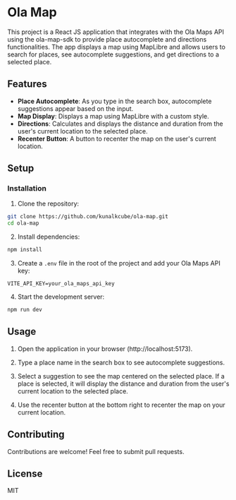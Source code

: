 # Ola Map

This project is a React JS application that integrates with the Ola Maps API using the ola-map-sdk to provide place autocomplete and directions functionalities. The app displays a map using MapLibre and allows users to search for places, see autocomplete suggestions, and get directions to a selected place.

## Features

- **Place Autocomplete**: As you type in the search box, autocomplete suggestions appear based on the input.
- **Map Display**: Displays a map using MapLibre with a custom style.
- **Directions**: Calculates and displays the distance and duration from the user's current location to the selected place.
- **Recenter Button**: A button to recenter the map on the user's current location.

## Setup

### Installation

1. Clone the repository:
```bash
git clone https://github.com/kunalkcube/ola-map.git
cd ola-map
```

2. Install dependencies:
```bash
npm install 
```

3. Create a `.env` file in the root of the project and add your Ola Maps API key:
```
VITE_API_KEY=your_ola_maps_api_key
```

4. Start the development server:
```bash
npm run dev
```

## Usage

1. Open the application in your browser (http://localhost:5173).

2. Type a place name in the search box to see autocomplete suggestions.

3. Select a suggestion to see the map centered on the selected place. If a place is selected, it will display the distance and duration from the user's current location to the selected place.

4. Use the recenter button at the bottom right to recenter the map on your current location.

## Contributing
Contributions are welcome! Feel free to submit pull requests.

## License
MIT
